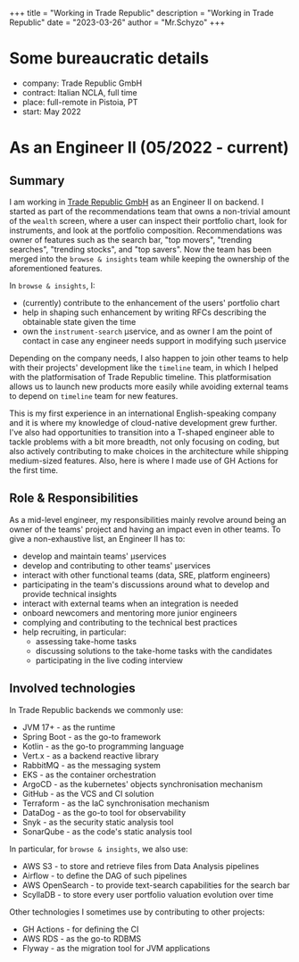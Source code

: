 +++
title = "Working in Trade Republic"
description = "Working in Trade Republic"
date = "2023-03-26"
author = "Mr.Schyzo"
+++

# Some bureaucratic details
- company: Trade Republic GmbH
- contract: Italian NCLA, full time
- place: full-remote in Pistoia, PT
- start: May 2022

# As an Engineer II (05/2022 - current)

## Summary

I am working in [Trade Republic GmbH](https://traderepublic.com) as an Engineer II on backend. I started as part of the 
recommendations team that owns a non-trivial amount of the `wealth` screen, where a user can inspect their portfolio chart,
look for instruments, and look at the portfolio composition.
Recommendations was owner of features such as the search bar, "top movers", "trending searches", "trending stocks", and "top savers".
Now the team has been merged into the `browse & insights` team while keeping the ownership of the aforementioned features.

In `browse & insights`, I:
- (currently) contribute to the enhancement of the users' portfolio chart
- help in shaping such enhancement by writing RFCs describing the obtainable state given the time
- own the `instrument-search` µservice, and as owner I am the point of contact in case any engineer needs support in modifying
  such µservice

Depending on the company needs, I also happen to join other teams to help with their projects' development like the `timeline` team, in
which I helped with the platformisation of Trade Republic timeline. This platformisation allows us to launch new products more easily
while avoiding external teams to depend on `timeline` team for new features.

This is my first experience in an international English-speaking company 
and it is where my knowledge of cloud-native development grew further. I've also had opportunities to transition into 
a T-shaped engineer able to tackle problems with a bit more breadth, not only focusing on coding, but also actively contributing to 
make choices in the architecture while shipping medium-sized features.
Also, here is where I made use of GH Actions for the first time.

## Role & Responsibilities

As a mid-level engineer, my responsibilities mainly revolve around being an owner of the teams' project and having an impact
even in other teams. To give a non-exhaustive list, an Engineer II has to:
- develop and maintain teams' µservices
- develop and contributing to other teams' µservices
- interact with other functional teams (data, SRE, platform engineers)
- participating in the team's discussions around what to develop and provide technical insights
- interact with external teams when an integration is needed
- onboard newcomers and mentoring more junior engineers
- complying and contributing to the technical best practices
- help recruiting, in particular:
    - assessing take-home tasks
    - discussing solutions to the take-home tasks with the candidates
    - participating in the live coding interview

## Involved technologies

In Trade Republic backends we commonly use:
- JVM 17+ - as the runtime
- Spring Boot - as the go-to framework
- Kotlin - as the go-to programming language
- Vert.x - as a backend reactive library
- RabbitMQ - as the messaging system
- EKS - as the container orchestration
- ArgoCD - as the kubernetes' objects synchronisation mechanism
- GitHub - as the VCS and CI solution
- Terraform - as the IaC synchronisation mechanism
- DataDog - as the go-to tool for observability
- Snyk - as the security static analysis tool
- SonarQube - as the code's static analysis tool

In particular, for `browse & insights`, we also use:
- AWS S3 - to store and retrieve files from Data Analysis pipelines
- Airflow - to define the DAG of such pipelines
- AWS OpenSearch - to provide text-search capabilities for the search bar
- ScyllaDB - to store every user portfolio valuation evolution over time

Other technologies I sometimes use by contributing to other projects:
- GH Actions - for defining the CI
- AWS RDS - as the go-to RDBMS
- Flyway - as the migration tool for JVM applications
